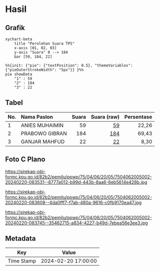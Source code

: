 # Hasil

## Grafik

```mermaid
xychart-beta
    title "Perolehan Suara TPS"
    x-axis [01, 02, 03]
    y-axis "Suara" 0 --> 184
    bar [59, 184, 22]
```

```mermaid
%%{init: {"pie": {"textPosition": 0.5}, "themeVariables": {"pieOuterStrokeWidth": "5px"}} }%%
pie showData
    "1" : 59
    "2" : 184
    "3" : 22
```

## Tabel

| No. | Nama Paslon    | Suara | Suara (raw) | Persentase |
|:--- |:-------------- | -----:| -----------:| ----------:|
| 1   | ANIES MUHAIMIN | 59    | [59][p-1]   | 22,26      |
| 2   | PRABOWO GIBRAN | 184   | [184][p-2]  | 69,43      |
| 3   | GANJAR MAHFUD  | 22    | [22][p-3]   | 8,30       |


[p-1]: https://github.com/gigit-pemilu/pemilu-2024-75-gorontalo/blob/main/pilpres/hitung-suara/sub/75-gorontalo/sub/04-pohuwato/sub/06-patilanggio/sub/2005-dulomo/sub/002-tps/sub/paslon-1.txt
[p-2]: https://github.com/gigit-pemilu/pemilu-2024-75-gorontalo/blob/main/pilpres/hitung-suara/sub/75-gorontalo/sub/04-pohuwato/sub/06-patilanggio/sub/2005-dulomo/sub/002-tps/sub/paslon-2.txt
[p-3]: https://github.com/gigit-pemilu/pemilu-2024-75-gorontalo/blob/main/pilpres/hitung-suara/sub/75-gorontalo/sub/04-pohuwato/sub/06-patilanggio/sub/2005-dulomo/sub/002-tps/sub/paslon-3.txt

## Foto C Plano

https://sirekap-obj-formc.kpu.go.id/82b2/pemilu/ppwp/75/04/06/20/05/7504062005002-20240220-083531--8777a012-b99d-443b-8aa6-6eb5614e428b.jpg

https://sirekap-obj-formc.kpu.go.id/82b2/pemilu/ppwp/75/04/06/20/05/7504062005002-20240220-083608--4da0fff7-f7ab-480a-9616-c0fb9170ea47.jpg

https://sirekap-obj-formc.kpu.go.id/82b2/pemilu/ppwp/75/04/06/20/05/7504062005002-20240220-083745--35462715-a834-4227-b49d-7ebea56e3ee3.jpg


## Metadata

| Key        | Value               |
| ---------- | ------------------- |
| Time Stamp | 2024-02-20 17:00:00 |



